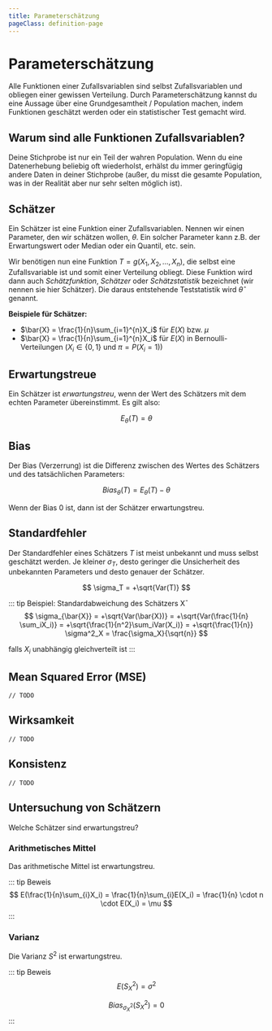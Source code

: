 ```yaml
---
title: Parameterschätzung
pageClass: definition-page
---
```


# Parameterschätzung

Alle Funktionen einer Zufallsvariablen sind selbst Zufallsvariablen und obliegen einer gewissen Verteilung. Durch Parameterschätzung kannst du eine Aussage über eine Grundgesamtheit / Population machen, indem Funktionen geschätzt werden oder ein statistischer Test gemacht wird.

## Warum sind alle Funktionen Zufallsvariablen?

Deine Stichprobe ist nur ein Teil der wahren Population. Wenn du eine Datenerhebung beliebig oft wiederholst, erhälst du immer geringfügig andere Daten in deiner Stichprobe (außer, du misst die gesamte Population, was in der Realität aber nur sehr selten möglich ist).

## Schätzer

Ein Schätzer ist eine Funktion einer Zufallsvariablen. Nennen wir einen Parameter, den wir schätzen wollen, $\theta$. Ein solcher Parameter kann z.B. der Erwartungswert oder Median oder ein Quantil, etc. sein.

Wir benötigen nun eine Funktion $T = g(X_1, X_2, ..., X_n)$, die selbst eine Zufallsvariable ist und somit einer Verteilung obliegt. Diese Funktion wird dann auch *Schätzfunktion*, *Schätzer* oder *Schätzstatistik* bezeichnet (wir nennen sie hier Schätzer). Die daraus entstehende Teststatistik wird $\hat{\theta}$ genannt.

**Beispiele für Schätzer:**

* $\bar{X} = \frac{1}{n}\sum_{i=1}^{n}X_i$ für $E(X)$ bzw. $\mu$
* $\bar{X} = \frac{1}{n}\sum_{i=1}^{n}X_i$ für $E(X)$ in Bernoulli-Verteilungen ($X_i \in \{0, 1\}$ und $\pi = P(X_i = 1)$)

## Erwartungstreue

Ein Schätzer ist *erwartungstreu*, wenn der Wert des Schätzers mit dem echten Parameter übereinstimmt. Es gilt also:

$$
    E_{\theta}(T) = \theta
$$

## Bias

Der Bias (Verzerrung) ist die Differenz zwischen des Wertes des Schätzers und des tatsächlichen Parameters:

$$
    Bias_{\theta}(T) = E_{\theta}(T) - \theta
$$

Wenn der Bias $0$ ist, dann ist der Schätzer erwartungstreu.

## Standardfehler

Der Standardfehler eines Schätzers $T$ ist meist unbekannt und muss selbst geschätzt werden. Je kleiner $\sigma_T$, desto geringer die Unsicherheit des unbekannten Parameters und desto genauer der Schätzer.

$$
    \sigma_T = +\sqrt{Var(T)}
$$

::: tip Beispiel: Standardabweichung des Schätzers X¯
$$
    \sigma_{\bar{X}} = +\sqrt{Var(\bar{X})}
    = +\sqrt{Var(\frac{1}{n} \sum_iX_i)}
    = +\sqrt{\frac{1}{n^2}\sum_iVar(X_i)}
    = +\sqrt{\frac{1}{n}} \sigma^2_X
    = \frac{\sigma_X}{\sqrt{n}}
$$

falls $X_i$ unabhängig gleichverteilt ist
:::

## Mean Squared Error (MSE)

<code>// TODO</code>

## Wirksamkeit

<code>// TODO</code>

## Konsistenz

<code>// TODO</code>

## Untersuchung von Schätzern

Welche Schätzer sind erwartungstreu?

### Arithmetisches Mittel

Das arithmetische Mittel ist erwartungstreu.

::: tip Beweis
$$
    E(\frac{1}{n}\sum_{i}X_i) = \frac{1}{n}\sum_{i}E(X_i) = \frac{1}{n} \cdot n \cdot E(X_i) = \mu
$$
:::

<!-- ### Varianz $\tilde{S}^2_X$

Die Varianz $\tilde{S}^2_X$ ist nicht erwartungstreu für $\sigma^2$.

::: tip Beweis
$$
    E(\tilde{S}^2_X) = \frac{n-1}{n} \sigma^2
$$

$$
    Bias_{\sigma^2}(\tilde{S}^2_X) = \frac{1 - n}{n} \sigma^2 - \sigma^2 \neq 0
$$
::: -->

### Varianz

Die Varianz $S^2$ ist erwartungstreu.

::: tip Beweis
$$
    E(S^2_X) = \sigma^2
$$

$$
    Bias_{\sigma^2_X}(S^2_X) = 0
$$
:::